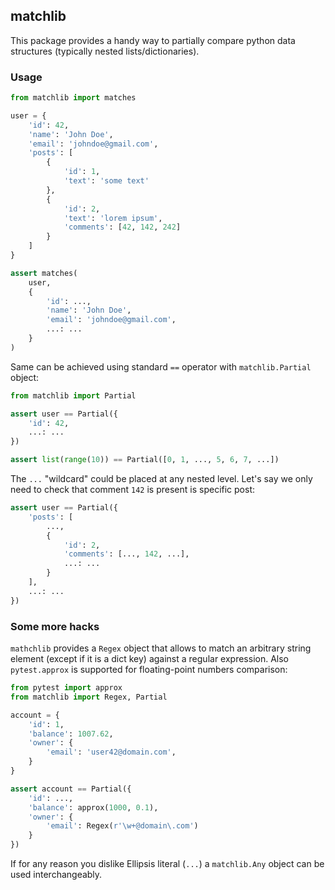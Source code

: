 ## matchlib
This package provides a handy way to partially compare python data structures 
(typically nested lists/dictionaries).

### Usage
```python
from matchlib import matches

user = {
    'id': 42,
    'name': 'John Doe',
    'email': 'johndoe@gmail.com',
    'posts': [
        {
            'id': 1,
            'text': 'some text'
        },
        {
            'id': 2,
            'text': 'lorem ipsum',
            'comments': [42, 142, 242]
        }
    ]
}

assert matches(
    user,
    {
        'id': ...,
        'name': 'John Doe',
        'email': 'johndoe@gmail.com',
        ...: ...
    }
)
```
Same can be achieved using standard `==` operator with `matchlib.Partial` object:
```python
from matchlib import Partial

assert user == Partial({
    'id': 42,
    ...: ...
})

assert list(range(10)) == Partial([0, 1, ..., 5, 6, 7, ...])
```
The `...` "wildcard" could be placed at any nested level. 
Let's say we only need to check that comment `142` is present is specific post: 
```python 
assert user == Partial({
    'posts': [
        ...,
        {
            'id': 2,
            'comments': [..., 142, ...],
            ...: ...
        }
    ],
    ...: ...
})
``` 
### Some more hacks
`mathchlib` provides a `Regex` object that allows to match an arbitrary string element 
(except if it is a dict key) against a regular expression.
Also `pytest.approx` is supported for floating-point numbers comparison:
```python
from pytest import approx
from matchlib import Regex, Partial

account = {
    'id': 1,
    'balance': 1007.62,
    'owner': {
        'email': 'user42@domain.com',
    }
}

assert account == Partial({
    'id': ...,
    'balance': approx(1000, 0.1),
    'owner': {
        'email': Regex(r'\w+@domain\.com')
    }
})
```
If for any reason you dislike Ellipsis literal (`...`) 
a `matchlib.Any` object can be used interchangeably.